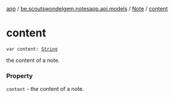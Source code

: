[app](../../index.md) / [be.scoutswondelgem.notesapp.api.models](../index.md) / [Note](index.md) / [content](./content.md)

# content

`var content: `[`String`](https://kotlinlang.org/api/latest/jvm/stdlib/kotlin/-string/index.html)

the content of a note.

### Property

`content` - the content of a note.